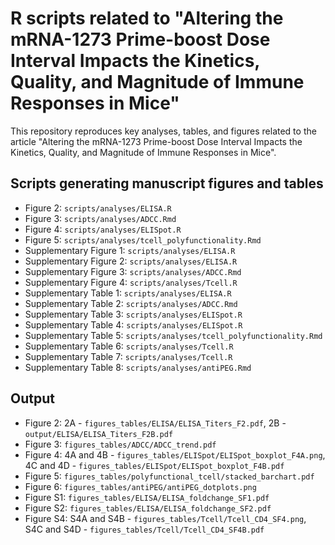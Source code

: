 # R scripts related to "Altering the mRNA-1273 Prime-boost Dose Interval Impacts the Kinetics, Quality, and Magnitude of Immune Responses in Mice"

This repository reproduces key analyses, tables, and figures related to the article "Altering the mRNA-1273 Prime-boost Dose Interval Impacts the Kinetics, Quality, and Magnitude of Immune Responses in Mice".

## Scripts generating manuscript figures and tables

+ Figure 2: `scripts/analyses/ELISA.R`
+ Figure 3: `scripts/analyses/ADCC.Rmd`
+ Figure 4: `scripts/analyses/ELISpot.R`
+ Figure 5: `scripts/analyses/tcell_polyfunctionality.Rmd`
+ Supplementary Figure 1: `scripts/analyses/ELISA.R`
+ Supplementary Figure 2: `scripts/analyses/ELISA.R`
+ Supplementary Figure 3: `scripts/analyses/ADCC.Rmd`
+ Supplementary Figure 4: `scripts/analyses/Tcell.R`
+ Supplementary Table 1: `scripts/analyses/ELISA.R`
+ Supplementary Table 2: `scripts/analyses/ADCC.Rmd`
+ Supplementary Table 3: `scripts/analyses/ELISpot.R`
+ Supplementary Table 4: `scripts/analyses/ELISpot.R`
+ Supplementary Table 5: `scripts/analyses/tcell_polyfunctionality.Rmd`
+ Supplementary Table 6: `scripts/analyses/Tcell.R`
+ Supplementary Table 7: `scripts/analyses/Tcell.R`
+ Supplementary Table 8: `scripts/analyses/antiPEG.Rmd`

## Output
+ Figure 2: 2A - `figures_tables/ELISA/ELISA_Titers_F2.pdf`, 2B - `output/ELISA/ELISA_Titers_F2B.pdf`
+ Figure 3: `figures_tables/ADCC/ADCC_trend.pdf`
+ Figure 4: 4A and 4B - `figures_tables/ELISpot/ELISpot_boxplot_F4A.png`, 4C and 4D - `figures_tables/ELISpot/ELISpot_boxplot_F4B.pdf`
+ Figure 5: `figures_tables/polyfunctional_tcell/stacked_barchart.pdf`
+ Figure 6: `figures_tables/antiPEG/antiPEG_dotplots.png`
+ Figure S1: `figures_tables/ELISA/ELISA_foldchange_SF1.pdf`
+ Figure S2: `figures_tables/ELISA/ELISA_foldchange_SF2.pdf`
+ Figure S4: S4A and S4B - `figures_tables/Tcell/Tcell_CD4_SF4.png`, S4C and S4D - `figures_tables/Tcell/Tcell_CD4_SF4B.pdf`
